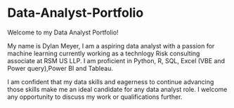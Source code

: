 # Data-Analyst-Portfolio

Welcome to my Data Analyst Portfolio!

My name is Dylan Meyer, I am a aspiring data analyst with a passion for machine learning currently working as a technlogy Risk consulting associate at RSM US LLP. I am proficient in Python, R, SQL, Excel (VBE and Power query),Power BI and Tableau.

I am confident that my data skills and eagerness to continue advancing those skills make me an ideal candidate for any data analyst role. I welcome any opportunity to discuss my work or qualifications further. 
